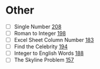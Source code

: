 
# Other

- [ ] Single Number [208](https://leetcode.com/explore/interview/card/microsoft/48/others/208/)
- [ ] Roman to Integer [198](https://leetcode.com/explore/interview/card/microsoft/48/others/198/)
- [ ] Excel Sheet Column Number [183](https://leetcode.com/explore/interview/card/microsoft/48/others/183/)
- [ ] Find the Celebrity [194](https://leetcode.com/explore/interview/card/microsoft/48/others/194/)
- [ ] Integer to English Words [188](https://leetcode.com/explore/interview/card/microsoft/48/others/188/)
- [ ] The Skyline Problem [157](https://leetcode.com/explore/interview/card/microsoft/48/others/157/)
